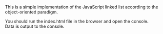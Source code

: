 This is a simple implementation of the JavaScript linked list according to the object-oriented paradigm.

You should run the index.html file in the browser and open the console.
Data is output to the console.